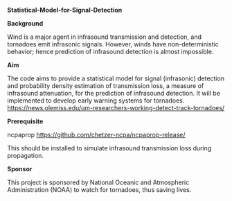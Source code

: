 **Statistical-Model-for-Signal-Detection**

**Background** 

Wind is a major agent in infrasound transmission and detection, and tornadoes emit infrasonic signals. However, winds have non-deterministic behavior; hence prediction of infrasound detection is almost impossible.


**Aim**

The code aims to provide a statistical model for signal (infrasonic) detection and probability density estimation of transmission loss, a measure of infrasound attenuation, for the prediction of infrasound detection. It will be implemented to develop early warning systems for tornadoes. https://news.olemiss.edu/um-researchers-working-detect-track-tornadoes/

**Prerequisite**

ncpaprop https://github.com/chetzer-ncpa/ncpaprop-release/

This should be installed to simulate infrasound transmission loss during propagation.

**Sponsor**

This project is sponsored by National Oceanic and Atmospheric Administration (NOAA) to watch for tornadoes, thus saving lives.
